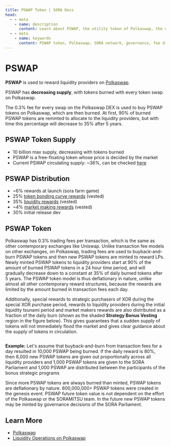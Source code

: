 ```yaml
---
title: PSWAP Token | SORA Docs
head:
  - - meta
    - name: description
      content: Learn about PSWAP, the utility token of Polkaswap, the decentralized exchange on the SORA network. Discover the features, use cases, and benefits of PSWAP within the Polkaswap ecosystem. Explore its role in governance, fee discounts, liquidity provision, and other activities, and understand how PSWAP enhances functionality and incentivizes participation in Polkaswap.
  - - meta
    - name: keywords
      content: PSWAP token, Polkaswap, SORA network, governance, fee discounts, liquidity mining, Polkaswap ecosystem, token functionality, participation incentives
---
```


# PSWAP

**PSWAP** is used to reward liquidity providers on [Polkaswap](https://polkaswap.io/).

PSWAP has **decreasing supply**, with tokens burned with every token swap on Polkaswap.

The 0.3% fee for every swap on the Polkaswap DEX is used to buy PSWAP tokens on Polkaswap, which are then burned. At first, 90% of burned PSWAP tokens are reminted to allocate to the liquidity providers, but with time this percentage will decrease to 35% after 5 years.

## PSWAP Token Supply

- 10 billion max supply, decreasing with tokens burned
- PSWAP is a free-floating token whose price is decided by the market
- Current PSWAP circulating supply: ~36%, can be checked [here](https://mof.sora.org/qty/pswap)

## PSWAP Distribution

- ~6% rewards at launch (sora farm game)
- 25% [token bonding curve rewards](https://medium.com/polkaswap/pswap-rewards-part-2-the-sora-token-bonding-curve-70fab4c3f1b8) (vested)
- 35% [liquidity rewards](https://medium.com/polkaswap/pswap-rewards-1-polkaswap-liquidity-reward-farming-3e045d71509) (vested)
- ~4% [market making rewards](https://medium.com/polkaswap/pswap-rewards-part-3-polkaswap-market-making-rebates-1856f62ccfaa) (vested)
- 30% initial release dev

## PSWAP Token

Polkaswap has 0.3% trading fees per transaction, which is the same as other contemporary exchanges like Uniswap. Unlike transaction fee models on other exchanges, on Polkaswap, trading fees are used to buyback-and-burn PSWAP tokens and then new PSWAP tokens are minted to reward LPs. Newly minted PSWAP tokens to liquidity providers start at 90% of the amount of burned PSWAP tokens in a 24 hour time period, and will gradually decrease down to a constant at 35% of daily burned tokens after 5 years. The PSWAP token model is thus deflationary in nature, unlike almost all other contemporary reward structures, because the rewards are limited by the amount burned in transaction fees each day.

Additionally, special rewards to strategic purchasers of XOR during the special XOR purchase period, rewards to liquidity providers during the initial liquidity tsunami period and market makers rewards are also distributed as a fraction of the daily burn (shown as the shaded **Strategy Bonus Vesting** region in the figure below). This gives guarantees that a sudden supply of tokens will not immediately flood the market and gives clear guidance about the supply of tokens in circulation.

<figure><img src=".gitbook/assets/strategic-bonus-vesting-updated.png" alt=""><figcaption></figcaption></figure>

**Example:** Let's assume that buyback-and-burn from transaction fees for a day resulted in 10,000 PSWAP being burned. If the daily reward is 80%, then 8,000 new PSWAP tokens are given out proportionally across all liquidity providers and 1,000 PSWAP tokens are given to the SORA Parliament and 1,000 PSWAP are distributed between the participants of the bonus strategic programs

Since more PSWAP tokens are always burned than minted, PSWAP tokens are deflationary by nature. 600,000,000+ PSWAP tokens were created in the genesis event. PSWAP future token value is not dependent on the effort of the Polkaswap or the SORAMITSU team. In the future new PSWAP tokens may be minted by governance decisions of the SORA Parliament.

## Learn More

- [Polkaswap](/polkaswap.md)
- [Liquidity Operations on Polkaswap](/provide-liquidity-to-xyk-pools-polkaswap.md)
